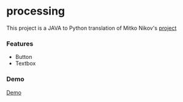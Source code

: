 # processing
This project is a JAVA to Python translation of Mitko Nikov's [project](https://github.com/mitkonikov/Processing)

### Features
* Button
* Textbox

### Demo
[Demo](img\demo.png)